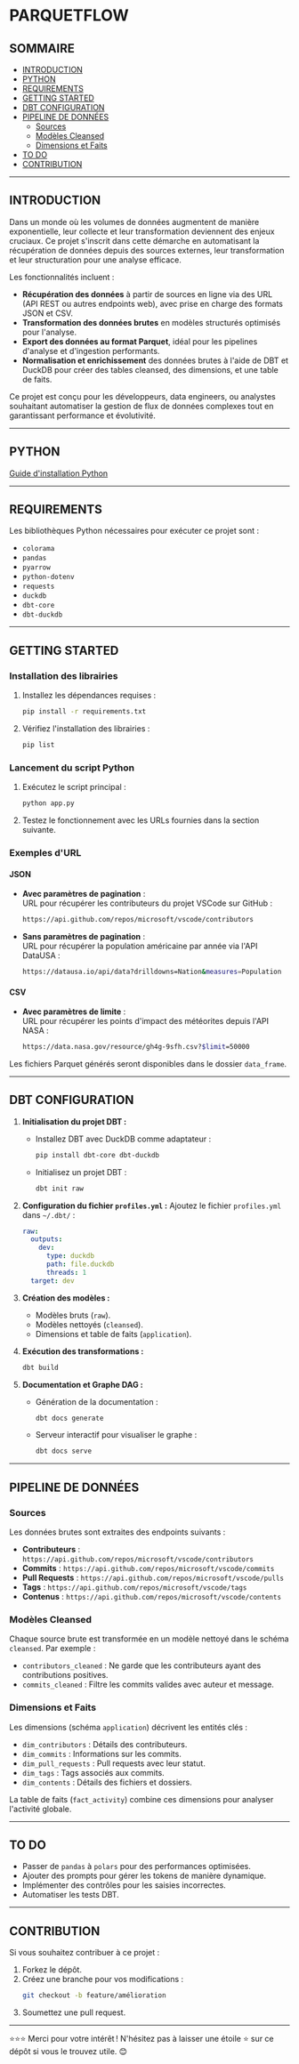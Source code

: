 # PARQUETFLOW

## SOMMAIRE
- [INTRODUCTION](#introduction)
- [PYTHON](#python)
- [REQUIREMENTS](#requirements)
- [GETTING STARTED](#getting-started)
- [DBT CONFIGURATION](#dbt-configuration)
- [PIPELINE DE DONNÉES](#pipeline-de-données)
  - [Sources](#sources)
  - [Modèles Cleansed](#modèles-cleansed)
  - [Dimensions et Faits](#dimensions-et-faits)
- [TO DO](#to-do)
- [CONTRIBUTION](#contribution)

---

## INTRODUCTION
Dans un monde où les volumes de données augmentent de manière exponentielle, leur collecte et leur transformation deviennent des enjeux cruciaux. Ce projet s'inscrit dans cette démarche en automatisant la récupération de données depuis des sources externes, leur transformation et leur structuration pour une analyse efficace.

Les fonctionnalités incluent :
- **Récupération des données** à partir de sources en ligne via des URL (API REST ou autres endpoints web), avec prise en charge des formats JSON et CSV.
- **Transformation des données brutes** en modèles structurés optimisés pour l'analyse.
- **Export des données au format Parquet**, idéal pour les pipelines d'analyse et d'ingestion performants.
- **Normalisation et enrichissement** des données brutes à l'aide de DBT et DuckDB pour créer des tables cleansed, des dimensions, et une table de faits.

Ce projet est conçu pour les développeurs, data engineers, ou analystes souhaitant automatiser la gestion de flux de données complexes tout en garantissant performance et évolutivité.

---

## PYTHON
[Guide d'installation Python](https://github.com/EmmanuelLefevre/Documentations/blob/master/Tutorials/python_install.md)

---

## REQUIREMENTS
Les bibliothèques Python nécessaires pour exécuter ce projet sont :
- `colorama`
- `pandas`
- `pyarrow`
- `python-dotenv`
- `requests`
- `duckdb`
- `dbt-core`
- `dbt-duckdb`

---

## GETTING STARTED

### Installation des librairies
1. Installez les dépendances requises :
   ```bash
   pip install -r requirements.txt
   ```
2. Vérifiez l'installation des librairies :
   ```bash
   pip list
   ```

### Lancement du script Python
1. Exécutez le script principal :
   ```bash
   python app.py
   ```
2. Testez le fonctionnement avec les URLs fournies dans la section suivante.

### Exemples d'URL
#### JSON
- **Avec paramètres de pagination** :  
  URL pour récupérer les contributeurs du projet VSCode sur GitHub :
  ```bash
  https://api.github.com/repos/microsoft/vscode/contributors
  ```

- **Sans paramètres de pagination** :  
  URL pour récupérer la population américaine par année via l'API DataUSA :
  ```bash
  https://datausa.io/api/data?drilldowns=Nation&measures=Population
  ```

#### CSV
- **Avec paramètres de limite** :  
  URL pour récupérer les points d'impact des météorites depuis l'API NASA :
  ```bash
  https://data.nasa.gov/resource/gh4g-9sfh.csv?$limit=50000
  ```

Les fichiers Parquet générés seront disponibles dans le dossier `data_frame`.

---

## DBT CONFIGURATION

1. **Initialisation du projet DBT :**
   - Installez DBT avec DuckDB comme adaptateur :
     ```bash
     pip install dbt-core dbt-duckdb
     ```
   - Initialisez un projet DBT :
     ```bash
     dbt init raw
     ```
2. **Configuration du fichier `profiles.yml` :**
   Ajoutez le fichier `profiles.yml` dans `~/.dbt/` :
   ```yaml
   raw:
     outputs:
       dev:
         type: duckdb
         path: file.duckdb
         threads: 1
     target: dev
   ```

3. **Création des modèles :**
   - Modèles bruts (`raw`).
   - Modèles nettoyés (`cleansed`).
   - Dimensions et table de faits (`application`).

4. **Exécution des transformations :**
   ```bash
   dbt build
   ```

5. **Documentation et Graphe DAG :**
   - Génération de la documentation :
     ```bash
     dbt docs generate
     ```
   - Serveur interactif pour visualiser le graphe :
     ```bash
     dbt docs serve
     ```

---

## PIPELINE DE DONNÉES

### Sources
Les données brutes sont extraites des endpoints suivants :
- **Contributeurs** : `https://api.github.com/repos/microsoft/vscode/contributors`
- **Commits** : `https://api.github.com/repos/microsoft/vscode/commits`
- **Pull Requests** : `https://api.github.com/repos/microsoft/vscode/pulls`
- **Tags** : `https://api.github.com/repos/microsoft/vscode/tags`
- **Contenus** : `https://api.github.com/repos/microsoft/vscode/contents`

### Modèles Cleansed
Chaque source brute est transformée en un modèle nettoyé dans le schéma `cleansed`. Par exemple :
- `contributors_cleaned` : Ne garde que les contributeurs ayant des contributions positives.
- `commits_cleaned` : Filtre les commits valides avec auteur et message.

### Dimensions et Faits
Les dimensions (schéma `application`) décrivent les entités clés :
- `dim_contributors` : Détails des contributeurs.
- `dim_commits` : Informations sur les commits.
- `dim_pull_requests` : Pull requests avec leur statut.
- `dim_tags` : Tags associés aux commits.
- `dim_contents` : Détails des fichiers et dossiers.

La table de faits (`fact_activity`) combine ces dimensions pour analyser l'activité globale.

---

## TO DO
- Passer de `pandas` à `polars` pour des performances optimisées.
- Ajouter des prompts pour gérer les tokens de manière dynamique.
- Implémenter des contrôles pour les saisies incorrectes.
- Automatiser les tests DBT.

---

## CONTRIBUTION
Si vous souhaitez contribuer à ce projet :
1. Forkez le dépôt.
2. Créez une branche pour vos modifications :
   ```bash
   git checkout -b feature/amélioration
   ```
3. Soumettez une pull request.

---

⭐⭐⭐ Merci pour votre intérêt ! N'hésitez pas à laisser une étoile ⭐ sur ce dépôt si vous le trouvez utile. 😊
